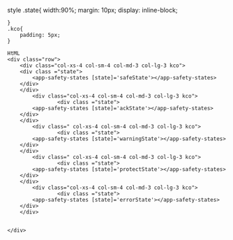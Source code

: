 style
  .state{
        width:90%;
        margin: 10px;
        display: inline-block;
       
        
    }
    .kco{
        padding: 5px;
    }
    
    HtML
    <div class="row">
		<div class="col-xs-4 col-sm-4 col-md-3 col-lg-3 kco">
		<div class ="state">	
			<app-safety-states [state]='safeState'></app-safety-states>
		</div>
		</div>
			<div class="col-xs-4 col-sm-4 col-md-3 col-lg-3 kco">
					<div class ="state">
			<app-safety-states [state]='ackState'></app-safety-states>
		</div>
		</div>
			<div class=" col-xs-4 col-sm-4 col-md-3 col-lg-3 kco">
					<div class ="state">
			<app-safety-states [state]='warningState'></app-safety-states>
		</div>
		</div>
			<div class=" col-xs-4 col-sm-4 col-md-3 col-lg-3 kco">
					<div class ="state">
			<app-safety-states [state]='protectState'></app-safety-states>
		</div>
		</div>
			<div class="col-xs-4 col-sm-4 col-md-3 col-lg-3 kco">
					<div class ="state">
			<app-safety-states [state]='errorState'></app-safety-states>
		</div>
		</div>
		
		
	</div>
